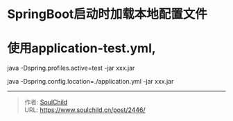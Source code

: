 # SpringBoot启动时加载本地配置文件

<!--more-->
# 使用application-test.yml,
java -Dspring.profiles.active=test -jar xxx.jar

java -Dspring.config.location=./application.yml -jar xxx.jar


---

> 作者: [SoulChild](https://www.soulchild.cn)  
> URL: https://www.soulchild.cn/post/2446/  

